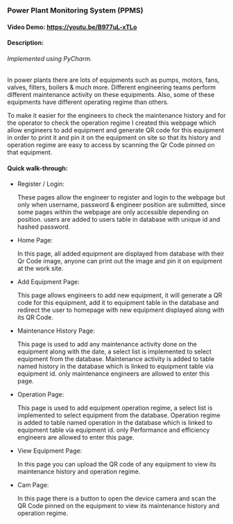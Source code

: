 ### Power Plant Monitoring System (PPMS)
#### Video Demo:  https://youtu.be/B977uL-xTLo
#### Description: 
###### Implemented using PyCharm. 
In power plants there are lots of equipments such as pumps, motors, fans, valves, filters, boilers & much more.
Different engineering teams perform different maintenance activity on these equipments.
Also, some of these equipments have different operating regime than others.

To make it easier for the engineers to check the maintenance history and for the operator to check the operation regime
I created this webpage which allow engineers to add equipment and generate QR code for this equipment in order to
print it and pin it on the equipment on site so that its history and operation regime are easy to access by scanning the
Qr Code pinned on that equipment.

#### Quick walk-through:

- Register / Login:

    These pages allow the engineer to register and login to the webpage but only when username, password & engineer position
    are submitted, since some pages within the webpage are only accessible depending on position. users are added to users table in database
    with unique id and hashed password.

- Home Page:

    In this page, all added equipment are displayed from database with their Qr Code image, anyone can print out the image and pin it
    on equipment at the work site.

- Add Equipment Page:
    
    This page allows engineers to add new equipment, it will generate a QR code for this equipment, add it to equipment table in the database and redirect the user
    to homepage with new equipment displayed along with its QR Code.

- Maintenance History Page:
    
    This page is used to add any maintenance activity done on the equipment along with the date, a select list is
    implemented to select equipment from the database. Maintenance activity is added to table named history in the database which is linked to equipment
    table via equipment id.
    only maintenance engineers are allowed to enter this page.

- Operation Page:

    This page is used to add equipment operation regime, a select list is
    implemented to select equipment from the database. Operation regime is added to table named operation in the database which is linked to equipment
    table via equipment id.
    only Performance and efficiency engineers are allowed to enter this page.

- View Equipment Page:
    
    In this page you can upload the QR code of any equipment to view its maintenance history and operation regime.

- Cam Page:

    In this page there is a button to open the device camera and scan the QR Code pinned on the equipment to view its maintenance history and operation regime.
